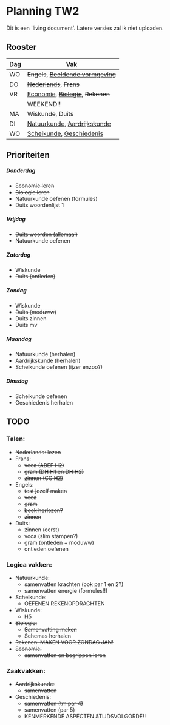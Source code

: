 # Planning TW2

Dit is een 'living document'. Latere versies zal ik niet uploaden.

## Rooster

| Dag | Vak |
| ------------- | ------------- |
| WO  | ~~Engels~~, ~~[Beeldende vormgeving](Beeldende%20vormgeving)~~              |
| DO  | ~~[Nederlands](Nederlands)~~, ~~Frans~~       |
| VR  | [Economie](Economie), ~~[Biologie](School/3VWO/TW2/Biologie.md)~~, ~~Rekenen~~ |
|  | WEEKEND!! |
| MA  | Wiskunde, Duits  |
| DI  | [Natuurkunde](Natuurkunde%20%28v2%29), ~~[Aardrijkskunde](Aardrijkskunde)~~  |
| WO  | [Scheikunde](Scheikunde), [Geschiedenis](Geschiedenis)  |

## Prioriteiten

##### Donderdag

- ~~Economie leren~~
- ~~Biologie leren~~
- Natuurkunde oefenen (formules)
- Duits woordenlijst 1

##### Vrijdag

- ~~Duits woorden (allemaal)~~
- Natuurkunde oefenen

##### Zaterdag

- Wiskunde
- ~~Duits (ontleden)~~

##### Zondag

- Wiskunde
- ~~Duits (moduww)~~
- Duits zinnen
- Duits mv

##### Maandag

- Natuurkunde (herhalen)
- Aardrijkskunde (herhalen)
- Scheikunde oefenen (ijzer enzoo?)

##### Dinsdag

- Scheikunde oefenen
- Geschiedenis herhalen

## TODO
### Talen:

- ~~Nederlands: lezen~~
- Frans:
	- ~~voca (ABEF H2)~~
	- ~~gram (DH H1 en DH H2)~~
	- ~~zinnen (CG H2)~~
- Engels:
	- ~~test jezelf maken~~
	- ~~voca~~
	- ~~gram~~
	- ~~boek herlezen?~~
	- ~~zinnen~~
- Duits:
	- zinnen (eerst)
	- voca (slim stampen?)
	- gram (ontleden + moduww)
	- ontleden oefenen

### Logica vakken:

- Natuurkunde:
	- samenvatten krachten (ook par 1 en 2?)
	- samenvatten energie (formules!!)
- Scheikunde:
	- OEFENEN REKENOPDRACHTEN
- Wiskunde: 
	- H5
- ~~Biologie:~~ 
	- ~~Samenvatting maken~~
	- ~~Schemas herhalen~~
- ~~Rekenen: ~~MAKEN VOOR ZONDAG JAN!~~~~
- ~~Economie:~~ 
	- ~~samenvatten en begrippen leren~~

### Zaakvakken:

- ~~Aardrijkskunde:~~
	- ~~samenvatten~~
- Geschiedenis:
	- ~~samenvatten (tm par 4)~~
	- samenvatten (par 5)
	- KENMERKENDE ASPECTEN &TIJDSVOLGORDE!!